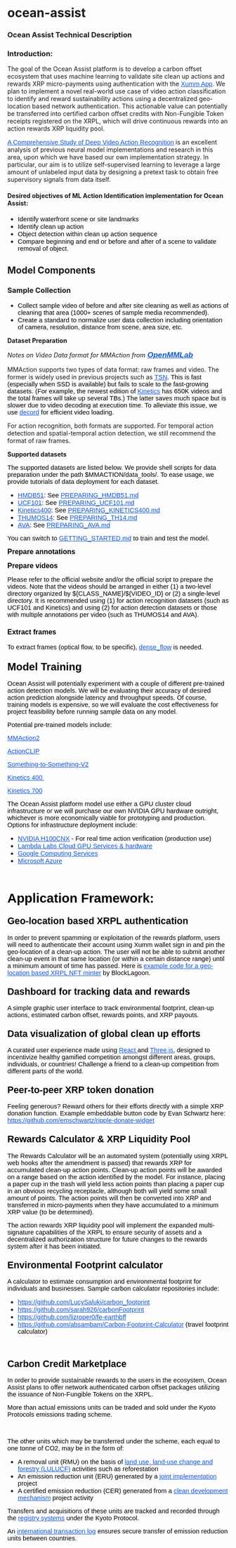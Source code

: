 # ocean-assist
<h3><strong>Ocean Assist Technical Description</strong></h3>

<h3><strong>Introduction:</strong></h3>

<p>The goal of the Ocean Assist platform is to develop a carbon offset ecosystem that uses machine learning to validate site clean up actions and rewards XRP micro-payments using authentication with the </span></span></span><a href="https://xumm.app/" style="text-decoration:none"><span style="font-size:11pt"><span style="font-family:Arial"><span style="color:#1155cc"><u>Xumm App</u></span></span></span></a>. We plan to implement a novel real-world use case of video action classification to identify and reward sustainability actions using a decentralized geo-location based network authentication. This actionable value can potentially be transferred into certified carbon offset credits with Non-Fungible Token receipts registered on the XRPL, which will drive continuous rewards into an action rewards XRP liquidity pool.</p>

<p><a href="https://arxiv.org/abs/2012.06567" style="text-decoration:none"><span style="font-size:11pt"><span style="font-family:Arial"><span style="color:#1155cc"><u>A Comprehensive Study of Deep Video Action Recognition</u></span></span></span></a> is an excellent analysis of previous neural model implementations and research in this area, upon which we have based our own implementation strategy. In particular, our aim is to utilize self-supervised learning to leverage a large amount of unlabeled input data by designing a pretext task to obtain free supervisory signals from data itself.</p>

<h4><strong>Desired objectives of ML Action Identification implementation for Ocean Assist:</strong></h4>

<ul>
	<li style="list-style-type:disc"><span style="font-size:11pt"><span style="font-family:Arial"><span style="color:#000000">Identify waterfront scene or site landmarks</span></span></span></li>
	<li style="list-style-type:disc"><span style="font-size:11pt"><span style="font-family:Arial"><span style="color:#000000">Identify clean up action&nbsp;</span></span></span></li>
	<li style="list-style-type:disc"><span style="font-size:11pt"><span style="font-family:Arial"><span style="color:#000000">Object detection within clean up action sequence</span></span></span></li>
	<li style="list-style-type:disc"><span style="font-size:11pt"><span style="font-family:Arial"><span style="color:#000000">Compare beginning and end or before and after of a scene to validate removal of object.</span></span></span></li>
</ul>

<h2><strong>Model Components</strong></h2>

<h3><strong>Sample Collection</strong></h3>

<ul>
	<li style="list-style-type:disc"><span style="font-size:11pt"><span style="font-family:Arial"><span style="color:#000000">Collect sample video of before and after site cleaning as well as actions of cleaning that area (1000+ scenes of sample media recommended).</span></span></span></li>
	<li style="list-style-type:disc"><span style="font-size:11pt"><span style="font-family:Arial"><span style="color:#000000">Create a standard to normalize user data collection including orientation of camera, resolution, distance from scene, area size, etc.</span></span></span></li>
</ul>

<p><strong>Dataset Preparation</strong></p>

<p><em>Notes on Video Data format for MMAction from</em><a href="http://www.openmmlab.com" style="text-decoration:none"><span style="font-size:13pt"><span style="font-family:Arial"><span style="color:#000000"><strong><em> </em></strong></span></span></span><span style="font-size:13pt"><span style="font-family:Arial"><span style="color:#1155cc"><strong><em><u>OpenMMLab</u></em></strong></span></span></span></a></p>

<p>MMAction supports two types of data format: raw frames and video. The former is widely used in previous projects such as <a href="https://github.com/yjxiong/temporal-segment-networks" style="text-decoration:none"><span style="font-size:11pt"><span style="font-family:Arial"><span style="color:#1155cc"><u>TSN</u></span></span></span></a><span style="font-size:11pt"><span style="font-family:Arial"><span style="color:#000000">. This is fast (especially when SSD is available) but fails to scale to the fast-growing datasets. (For example, the newest edition of </span></span></span><a href="https://deepmind.com/research/open-source/open-source-datasets/kinetics/" style="text-decoration:none"><span style="font-size:11pt"><span style="font-family:Arial"><span style="color:#1155cc"><u>Kinetics</u></span></span></span></a><span style="font-size:11pt"><span style="font-family:Arial"><span style="color:#000000"> has 650K videos and the total frames will take up several TBs.) The latter saves much space but is slower due to video decoding at execution time. To alleviate this issue, we use </span></span></span><a href="https://github.com/zhreshold/decord" style="text-decoration:none"><span style="font-size:11pt"><span style="font-family:Arial"><span style="color:#1155cc"><u>decord</u></span></span></span></a><span style="font-size:11pt"><span style="font-family:Arial"><span style="color:#000000"> for efficient video loading.</span></span></span></p>

<p>For action recognition, both formats are supported. For temporal action detection and spatial-temporal action detection, we still recommend the format of raw frames.</p>

<p><strong>Supported datasets</strong></p>

<p><span style="font-size:11pt"><span style="font-family:Arial"><span style="color:#000000">The supported datasets are listed below. We provide shell scripts for data preparation under the path $MMACTION/data_tools/. To ease usage, we provide tutorials of data deployment for each dataset.</span></span></span></p>

<ul>
	<li style="list-style-type:disc"><a href="http://serre-lab.clps.brown.edu/resource/hmdb-a-large-human-motion-database/" style="text-decoration:none"><span style="font-size:11pt"><span style="font-family:Arial"><span style="color:#1155cc"><u>HMDB51</u></span></span></span></a><span style="font-size:11pt"><span style="font-family:Arial"><span style="color:#000000">: See </span></span></span><a href="https://github.com/open-mmlab/mmaction/tree/master/data_tools/hmdb51/PREPARING_HMDB51.md" style="text-decoration:none"><span style="font-size:11pt"><span style="font-family:Arial"><span style="color:#1155cc"><u>PREPARING_HMDB51.md</u></span></span></span></a></li>
	<li style="list-style-type:disc"><a href="https://www.crcv.ucf.edu/data/UCF101.php" style="text-decoration:none"><span style="font-size:11pt"><span style="font-family:Arial"><span style="color:#1155cc"><u>UCF101</u></span></span></span></a><span style="font-size:11pt"><span style="font-family:Arial"><span style="color:#000000">: See </span></span></span><a href="https://github.com/open-mmlab/mmaction/tree/master/data_tools/ucf101/PREPARING_UCF101.md" style="text-decoration:none"><span style="font-size:11pt"><span style="font-family:Arial"><span style="color:#1155cc"><u>PREPARING_UCF101.md</u></span></span></span></a></li>
	<li style="list-style-type:disc"><a href="https://deepmind.com/research/open-source/open-source-datasets/kinetics/" style="text-decoration:none"><span style="font-size:11pt"><span style="font-family:Arial"><span style="color:#1155cc"><u>Kinetics400</u></span></span></span></a><span style="font-size:11pt"><span style="font-family:Arial"><span style="color:#000000">: See </span></span></span><a href="https://github.com/open-mmlab/mmaction/tree/master/data_tools/kinetics400/PREPARING_KINETICS400.md" style="text-decoration:none"><span style="font-size:11pt"><span style="font-family:Arial"><span style="color:#1155cc"><u>PREPARING_KINETICS400.md</u></span></span></span></a></li>
	<li style="list-style-type:disc"><a href="https://www.crcv.ucf.edu/THUMOS14/download.html" style="text-decoration:none"><span style="font-size:11pt"><span style="font-family:Arial"><span style="color:#1155cc"><u>THUMOS14</u></span></span></span></a><span style="font-size:11pt"><span style="font-family:Arial"><span style="color:#000000">: See </span></span></span><a href="https://github.com/open-mmlab/mmaction/tree/master/data_tools/thumos14/PREPARING_TH14.md" style="text-decoration:none"><span style="font-size:11pt"><span style="font-family:Arial"><span style="color:#1155cc"><u>PREPARING_TH14.md</u></span></span></span></a></li>
	<li style="list-style-type:disc"><a href="https://research.google.com/ava/" style="text-decoration:none"><span style="font-size:11pt"><span style="font-family:Arial"><span style="color:#1155cc"><u>AVA</u></span></span></span></a><span style="font-size:11pt"><span style="font-family:Arial"><span style="color:#000000">: See </span></span></span><a href="https://github.com/open-mmlab/mmaction/tree/master/data_tools/ava/PREPARING_AVA.md" style="text-decoration:none"><span style="font-size:11pt"><span style="font-family:Arial"><span style="color:#1155cc"><u>PREPARING_AVA.md</u></span></span></span></a></li>
</ul>

<p><span style="font-size:11pt"><span style="font-family:Arial"><span style="color:#000000">You can switch to </span></span></span><a href="https://github.com/open-mmlab/mmaction/tree/master/GETTING_STARTED.md" style="text-decoration:none"><span style="font-size:11pt"><span style="font-family:Arial"><span style="color:#1155cc"><u>GETTING_STARTED.md</u></span></span></span></a><span style="font-size:11pt"><span style="font-family:Arial"><span style="color:#000000"> to train and test the model.</span></span></span></p>

<p><span style="font-size:12pt"><span style="font-family:Arial"><span style="color:#000000"><strong>Prepare annotations</strong></span></span></span></p>

<p><span style="font-size:12pt"><span style="font-family:Arial"><span style="color:#000000"><strong>Prepare videos</strong></span></span></span></p>

<p><span style="font-size:11pt"><span style="font-family:Arial"><span style="color:#000000">Please refer to the official website and/or the official script to prepare the videos. Note that the videos should be arranged in either (1) a two-level directory organized by ${CLASS_NAME}/${VIDEO_ID} or (2) a single-level directory. It is recommended using (1) for action recognition datasets (such as UCF101 and Kinetics) and using (2) for action detection datasets or those with multiple annotations per video (such as THUMOS14 and AVA).</span></span></span></p>

<h3><span style="font-size:12pt"><span style="font-family:Arial"><span style="color:#000000"><strong>Extract frames</strong></span></span></span></h3>

<p><span style="font-size:11pt"><span style="font-family:Arial"><span style="color:#000000">To extract frames (optical flow, to be specific), </span></span></span><a href="https://github.com/yjxiong/dense_flow" style="text-decoration:none"><span style="font-size:11pt"><span style="font-family:Arial"><span style="color:#1155cc"><u>dense_flow</u></span></span></span></a><span style="font-size:11pt"><span style="font-family:Arial"><span style="color:#000000"> is needed.&nbsp;&nbsp;</span></span></span></p>

<h3><span style="font-size:18pt"><span style="font-family:Arial"><span style="color:#000000"><strong>Model Training</strong></span></span></span></h3>

<p><span style="font-size:11pt"><span style="font-family:Arial"><span style="color:#000000">Ocean Assist will potentially experiment with a couple of different pre-trained action detection models. We will be evaluating their accuracy of desired action prediction alongside latency and throughput speeds. Of course, training models is expensive, so we will evaluate the cost effectiveness for project feasibility before running sample data on any model.</span></span></span></p>

<p><span style="font-size:11pt"><span style="font-family:Arial"><span style="color:#000000">Potential pre-trained models include:</span></span></span></p>

<p><a href="https://github.com/ZoneSixGames/mmaction2" style="text-decoration:none"><span style="font-size:11pt"><span style="font-family:Arial"><span style="color:#1155cc"><u>MMAction2</u></span></span></span></a></p>

<p><a href="https://github.com/sallymmx/ActionCLIP" style="text-decoration:none"><span style="font-size:11pt"><span style="font-family:Arial"><span style="color:#1155cc"><u>ActionCLIP</u></span></span></span></a></p>

<p><a href="https://cv.gluon.ai/model_zoo/action_recognition.html#something-something-v2-dataset" style="text-decoration:none"><span style="font-size:11pt"><span style="font-family:Arial"><span style="color:#1155cc"><u>Something-to-Something-V2</u></span></span></span></a></p>

<p><a href="https://cv.gluon.ai/model_zoo/action_recognition.html#kinetics400-dataset" style="text-decoration:none"><span style="font-size:11pt"><span style="font-family:Arial"><span style="color:#1155cc"><u>Kinetics 400&nbsp;</u></span></span></span></a></p>

<p><a href="https://cv.gluon.ai/model_zoo/action_recognition.html#kinetics700-dataset" style="text-decoration:none"><span style="font-size:11pt"><span style="font-family:Arial"><span style="color:#1155cc"><u>Kinetics 700</u></span></span></span></a></p>

<p><span style="font-size:11pt"><span style="font-family:Arial"><span style="color:#000000">The Ocean Assist platform model use either a GPU cluster cloud infrastructure or we will purchase our own NVIDIA GPU hardware outright, whichever is more economically viable for prototyping and production. Options for infrastructure deployment include:</span></span></span></p>

<ul>
	<li style="list-style-type:disc"><a href="https://www.nvidia.com/en-us/data-center/h100cnx/" style="text-decoration:none"><span style="font-size:11pt"><span style="font-family:Arial"><span style="color:#1155cc"><u>NVIDIA H100CNX</u></span></span></span></a><span style="font-size:11pt"><span style="font-family:Arial"><span style="color:#000000"> - For real time action verification (production use)</span></span></span></li>
	<li style="list-style-type:disc"><a href="https://lambdalabs.com/service/gpu-cloud#pricing" style="text-decoration:none"><span style="font-size:11pt"><span style="font-family:Arial"><span style="color:#1155cc"><u>Lambda Labs Cloud GPU Services &amp; hardware</u></span></span></span></a></li>
	<li style="list-style-type:disc"><a href="https://cloud.google.com/" style="text-decoration:none"><span style="font-size:11pt"><span style="font-family:Arial"><span style="color:#1155cc"><u>Google Computing Services</u></span></span></span></a></li>
	<li style="list-style-type:disc"><a href="https://www.microsoft.com/en-us/ai/ai-platform" style="text-decoration:none"><span style="font-size:11pt"><span style="font-family:Arial"><span style="color:#1155cc"><u>Microsoft Azure</u></span></span></span></a></li>
</ul>

<p>&nbsp;</p>

<h2><span style="font-size:22pt"><span style="font-family:Arial"><span style="color:#000000"><strong>Application Framework:</strong></span></span></span></h2>

<h3><span style="font-size:16pt"><span style="font-family:Arial"><span style="color:#000000"><strong>Geo-location based XRPL authentication</strong></span></span></span></h3>

<p><span style="font-size:11pt"><span style="font-family:Arial"><span style="color:#000000">In order to prevent spamming or exploitation of the rewards platform, users will need to authenticate their account using Xumm wallet sign in and pin the geo-location of a clean-up action. The user will not be able to submit another clean-up event in that same location (or within a certain distance range) until a minimum amount of time has passed. Here is </span></span></span><a href="https://github.com/BlockLagoon/FieldBoss" style="text-decoration:none"><span style="font-size:11pt"><span style="font-family:Arial"><span style="color:#1155cc"><u>example code for a geo-location based XRPL NFT minter</u></span></span></span></a><span style="font-size:11pt"><span style="font-family:Arial"><span style="color:#000000"> by BlockLagoon.</span></span></span></p>

<h3><span style="font-size:16pt"><span style="font-family:Arial"><span style="color:#000000"><strong>Dashboard for tracking data and rewards</strong></span></span></span></h3>

<p><span style="font-size:11pt"><span style="font-family:Arial"><span style="color:#000000">A simple graphic user interface to track environmental footprint, clean-up actions, estimated carbon offset, rewards points, and XRP payouts.</span></span></span></p>

<h3><span style="font-size:16pt"><span style="font-family:Arial"><span style="color:#000000"><strong>Data visualization of global clean up efforts</strong></span></span></span></h3>

<p><span style="font-size:11pt"><span style="font-family:Arial"><span style="color:#000000">A curated user experience made using </span></span></span><a href="https://reactjs.org/" style="text-decoration:none"><span style="font-size:11pt"><span style="font-family:Arial"><span style="color:#1155cc"><u>React </u></span></span></span></a><span style="font-size:11pt"><span style="font-family:Arial"><span style="color:#000000">and </span></span></span><a href="https://threejs.org/" style="text-decoration:none"><span style="font-size:11pt"><span style="font-family:Arial"><span style="color:#1155cc"><u>Three.js</u></span></span></span></a><span style="font-size:11pt"><span style="font-family:Arial"><span style="color:#000000">, designed to incentivize healthy gamified competition amongst different areas, groups, individuals, or countries! Challenge a friend to a clean-up competition from different parts of the world.&nbsp;</span></span></span></p>

<h3><span style="font-size:16pt"><span style="font-family:Arial"><span style="color:#000000"><strong>Peer-to-peer XRP token donation</strong></span></span></span></h3>

<p><span style="font-size:11pt"><span style="font-family:Arial"><span style="color:#000000">Feeling generous? Reward others for their efforts directly with a simple XRP donation function. Example embeddable button code by </span></span></span><span style="font-size:10.5pt"><span style="font-family:Arial"><span style="color:#000000"><span style="background-color:#f6f8fa">Evan Schwartz</span></span></span></span><span style="font-size:11pt"><span style="font-family:Arial"><span style="color:#000000"> here:&nbsp; </span></span></span><a href="https://github.com/emschwartz/ripple-donate-widget" style="text-decoration:none"><span style="font-size:11pt"><span style="font-family:Arial"><span style="color:#1155cc"><u>https://github.com/emschwartz/ripple-donate-widget</u></span></span></span></a></p>

<h3><span style="font-size:16pt"><span style="font-family:Arial"><span style="color:#000000"><strong>Rewards Calculator &amp; XRP Liquidity Pool</strong></span></span></span><span style="font-size:16pt"><span style="font-family:Arial"><span style="color:#000000">&nbsp;</span></span></span></h3>

<p><span style="font-size:11pt"><span style="font-family:Arial"><span style="color:#000000">The Rewards Calculator will be an automated system (potentially using XRPL web hooks after the amendment is passed) that rewards XRP for accumulated clean-up action points. Clean-up action points will be awarded on a range based on the action identified by the model. For instance, placing a paper cup in the trash will yield less action points than placing a paper cup in an obvious recycling receptacle, although both will yield some small amount of points. The action points will then be converted into XRP and transferred in micro-payments when they have accumulated to a minimum XRP value (to be determined).&nbsp;</span></span></span></p>

<p><span style="font-size:11pt"><span style="font-family:Arial"><span style="color:#000000">The action rewards XRP liquidity pool will implement the expanded multi-signature capabilities of the XRPL to ensure security of assets and a decentralized authorization structure for future changes to the rewards system after it has been initiated.</span></span></span></p>

<h3><span style="font-size:16pt"><span style="font-family:Arial"><span style="color:#000000"><strong>Environmental Footprint calculator</strong></span></span></span></h3>

<p><span style="font-size:11pt"><span style="font-family:Arial"><span style="color:#000000">A calculator to estimate consumption and environmental footprint for individuals and businesses. Sample carbon calculator repositories include:</span></span></span></p>

<ul>
	<li style="list-style-type:disc"><a href="https://github.com/LucySaluki/carbon_footprint" style="text-decoration:none"><span style="font-size:11pt"><span style="font-family:Arial"><span style="color:#1155cc"><u>https://github.com/LucySaluki/carbon_footprint</u></span></span></span></a></li>
	<li style="list-style-type:disc"><a href="https://github.com/sarah926/carbonFootprint" style="text-decoration:none"><span style="font-size:11pt"><span style="font-family:Arial"><span style="color:#1155cc"><u>https://github.com/sarah926/carbonFootprint</u></span></span></span></a></li>
	<li style="list-style-type:disc"><a href="https://github.com/lizroper0/fe-earthbff" style="text-decoration:none"><span style="font-size:11pt"><span style="font-family:Arial"><span style="color:#1155cc"><u>https://github.com/lizroper0/fe-earthbff</u></span></span></span></a></li>
	<li style="list-style-type:disc"><a href="https://github.com/absambam/Carbon-Footprint-Calculator" style="text-decoration:none"><span style="font-size:11pt"><span style="font-family:Arial"><span style="color:#1155cc"><u>https://github.com/absambam/Carbon-Footprint-Calculator</u></span></span></span></a><span style="font-size:11pt"><span style="font-family:Arial"><span style="color:#000000"> (travel footprint calculator)</span></span></span></li>
</ul>

<p>&nbsp;</p>

<h3><span style="font-size:16pt"><span style="font-family:Arial"><span style="color:#000000"><strong>Carbon Credit Marketplace</strong></span></span></span></h3>

<p><span style="font-size:11pt"><span style="font-family:Arial"><span style="color:#000000">In order to provide sustainable rewards to the users in the ecosystem, Ocean Assist plans to offer network authenticated carbon offset packages utilizing the issuance of Non-Fungible Tokens on the XRPL.</span></span></span></p>

<p><span style="font-size:11pt"><span style="font-family:Arial"><span style="color:#000000">More than actual emissions units can be traded and sold under the Kyoto Protocols emissions trading scheme.</span></span></span></p>

<p>&nbsp;</p>

<p><span style="font-size:11pt"><span style="font-family:Arial"><span style="color:#000000">The other units which may be transferred under the scheme, each equal to one tonne of CO2, may be in the form of:</span></span></span></p>

<ul>
	<li style="list-style-type:disc"><span style="font-size:11pt"><span style="font-family:Arial"><span style="color:#000000">A removal unit (RMU) on the basis of </span></span></span><a href="https://unfccc.int/land_use_and_climate_change/lulucf/items/1084.php" style="text-decoration:none"><span style="font-size:11pt"><span style="font-family:Arial"><span style="color:#1155cc"><u>land use, land-use change and forestry (LULUCF)</u></span></span></span></a><span style="font-size:11pt"><span style="font-family:Arial"><span style="color:#000000"> activities such as reforestation</span></span></span></li>
	<li style="list-style-type:disc"><span style="font-size:11pt"><span style="font-family:Arial"><span style="color:#000000">An emission reduction unit (ERU) generated by a </span></span></span><a href="https://unfccc.int/kyoto_protocol/mechanisms/joint_implementation/items/1674.php" style="text-decoration:none"><span style="font-size:11pt"><span style="font-family:Arial"><span style="color:#1155cc"><u>joint implementation</u></span></span></span></a><span style="font-size:11pt"><span style="font-family:Arial"><span style="color:#000000"> project</span></span></span></li>
	<li style="list-style-type:disc"><span style="font-size:11pt"><span style="font-family:Arial"><span style="color:#000000">A certified emission reduction (CER) generated from a </span></span></span><a href="https://unfccc.int/process-and-meetings/the-kyoto-protocol/mechanisms-under-the-kyoto-protocol/the-clean-development-mechanism" style="text-decoration:none"><span style="font-size:11pt"><span style="font-family:Arial"><span style="color:#1155cc"><u>clean development mechanism</u></span></span></span></a><span style="font-size:11pt"><span style="font-family:Arial"><span style="color:#000000"> project activity</span></span></span></li>
</ul>

<p><span style="font-size:11pt"><span style="font-family:Arial"><span style="color:#000000">Transfers and acquisitions of these units are tracked and recorded through the </span></span></span><a href="https://unfccc.int/kyoto_protocol/registry_systems/items/2723.php" style="text-decoration:none"><span style="font-size:11pt"><span style="font-family:Arial"><span style="color:#1155cc"><u>registry systems</u></span></span></span></a><span style="font-size:11pt"><span style="font-family:Arial"><span style="color:#000000"> under the Kyoto Protocol.</span></span></span></p>

<p><span style="font-size:11pt"><span style="font-family:Arial"><span style="color:#000000">An </span></span></span><a href="https://unfccc.int/kyoto_protocol/registry_systems/itl/items/4065.php" style="text-decoration:none"><span style="font-size:11pt"><span style="font-family:Arial"><span style="color:#1155cc"><u>international transaction log</u></span></span></span></a><span style="font-size:11pt"><span style="font-family:Arial"><span style="color:#000000"> ensures secure transfer of emission reduction units between countries.</span></span></span></p>
